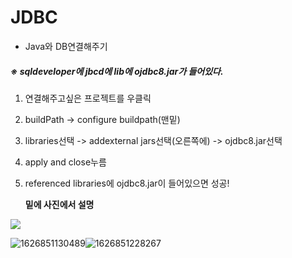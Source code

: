 # JDBC

- Java와 DB연결해주기

##### ※ sqldeveloper에 jbcd에 lib에 ojdbc8.jar가 들어있다.

1. 연결해주고싶은 프로젝트를 우클릭

2.  buildPath -> configure buildpath(맨밑) 

3. libraries선택 -> addexternal jars선택(오른쪽에) -> ojdbc8.jar선택

4.  apply and close누름

5. referenced libraries에 ojdbc8.jar이 들어있으면 성공!

   **밑에 사진에서 설명**

![](C:\SpringEdu\daily-study\JAVA\image\ojdbc8위치.png)

![1626851130489](C:\SpringEdu\daily-study\JAVA\image\JDBC연결1.png)![1626851228267](C:\SpringEdu\daily-study\JAVA\image\JDBC연결2.png)